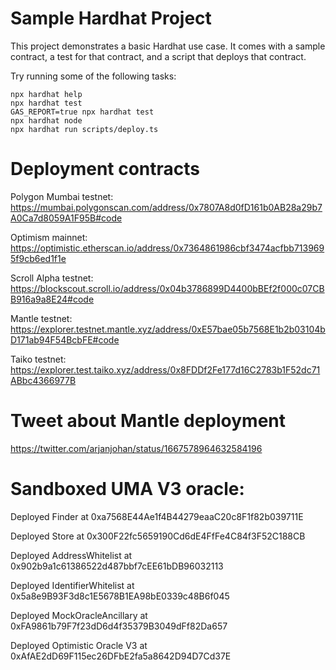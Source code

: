 # Sample Hardhat Project

This project demonstrates a basic Hardhat use case. It comes with a sample contract, a test for that contract, and a script that deploys that contract.

Try running some of the following tasks:

```shell
npx hardhat help
npx hardhat test
GAS_REPORT=true npx hardhat test
npx hardhat node
npx hardhat run scripts/deploy.ts
```


# Deployment contracts
Polygon Mumbai testnet: https://mumbai.polygonscan.com/address/0x7807A8d0fD161b0AB28a29b7A0Ca7d8059A1F95B#code

Optimism mainnet: https://optimistic.etherscan.io/address/0x7364861986cbf3474acfbb7139695f9cb6ed1f1e

Scroll Alpha testnet: https://blockscout.scroll.io/address/0x04b3786899D4400bBEf2f000c07CBB916a9a8E24#code

Mantle testnet: https://explorer.testnet.mantle.xyz/address/0xE57bae05b7568E1b2b03104bD171ab94F54BcbFE#code

Taiko testnet: https://explorer.test.taiko.xyz/address/0x8FDDf2Fe177d16C2783b1F52dc71ABbc4366977B

# Tweet about Mantle deployment
https://twitter.com/arjanjohan/status/1667578964632584196

# Sandboxed UMA V3 oracle:
  Deployed Finder at 0xa7568E44Ae1f4B44279eaaC20c8F1f82b039711E

  Deployed Store at 0x300F22fc5659190Cd6dE4FfFe4C84f3F52C188CB

  Deployed AddressWhitelist at 0x902b9a1c61386522d487bbf7cEE61bDB96032113

  Deployed IdentifierWhitelist at 0x5a8e9B93F3d8c1E5678B1EA98bE0339c48B6f045

  Deployed MockOracleAncillary at 0xFA9861b79F7f23dD6d4f35379B3049dFf82Da657

  Deployed Optimistic Oracle V3 at 0xAfAE2dD69F115ec26DFbE2fa5a8642D94D7Cd37E
